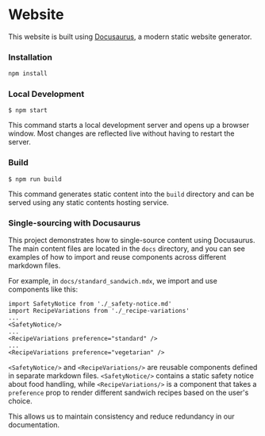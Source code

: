 # Website

This website is built using [Docusaurus](https://docusaurus.io/), a modern static website generator.

### Installation

```bash
npm install
```

### Local Development

```
$ npm start
```

This command starts a local development server and opens up a browser window. Most changes are reflected live without having to restart the server.

### Build

```
$ npm run build
```

This command generates static content into the `build` directory and can be served using any static contents hosting service.

### Single-sourcing with Docusaurus

This project demonstrates how to single-source content using Docusaurus. The main content files are located in the `docs` directory, and you can see examples of how to import and reuse components across different markdown files.

For example, in `docs/standard_sandwich.mdx`, we import and use components like this:

```mdx
import SafetyNotice from './_safety-notice.md'
import RecipeVariations from './_recipe-variations'
...
<SafetyNotice/>
...
<RecipeVariations preference="standard" />
...
<RecipeVariations preference="vegetarian" />
```

`<SafetyNotice/>` and `<RecipeVariations/>` are reusable components defined in separate markdown files. `<SafetyNotice/>` contains a static safety notice about food handling, while `<RecipeVariations/>` is a component that takes a `preference` prop to render different sandwich recipes based on the user's choice.

This allows us to maintain consistency and reduce redundancy in our documentation.